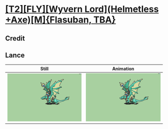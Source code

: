 # [\[T2\]\[FLY\]\[Wyvern Lord\]\(Helmetless +Axe\)\[M\]{Flasuban, TBA}](../)

## Credit


	
## Lance

| Still | Animation |
| :---: | :-------: |
| ![Lance still](./Lance_000.png) | ![Lance animation](./Lance.gif) |
